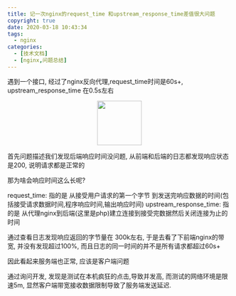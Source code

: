 ```yaml
---
title: 记一次nginx的request_time 和upstream_response_time差值很大问题
copyright: true
date: 2020-03-18 10:43:34
tags:
  - nginx
categories:
  - [技术文档]
  - [nginx,问题总结]
---
```

遇到一个接口, 经过了nginx反向代理,request_time时间是60s+, upstream_response_time 在0.5s左右

<!--more-->


<center>
<img src="http://zhangzw001.github.io/images/dockerniu.jpeg" width = "100" height = "100" style="border: 0"/>
</center>

首先问题描述我们发现后端响应时间没问题, 从前端和后端的日志都发现响应状态是200, 说明请求都是正常的

那为啥会响应时间这么长呢?

request_time:  		指的是 从接受用户请求的第一个字节 到发送完响应数据的时间(包括接受请求数据时间,程序响应时间,输出响应时间)
upstream_response_time:	指的是 从代理nginx到后端(这里是php)建立连接到接受完数据然后关闭连接为止的时间

通过查看日志发现响应返回的字节量在 300k左右, 于是去看了下前端nginx的带宽, 并没有发现超过100%, 而且日志的同一时间的并不是所有请求都超过60s+

因此看起来服务端也正常, 应该是客户端问题

通过询问开发, 发现是测试在本机疯狂的点击,导致并发高, 而测试的网络环境是限速5m, 显然客户端带宽接收数据限制导致了服务端发送延迟.

